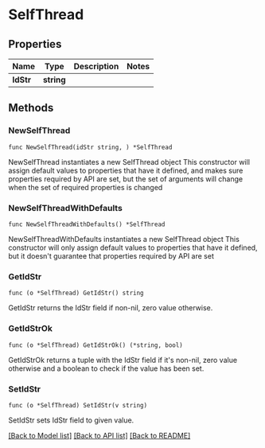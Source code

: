 # SelfThread

## Properties

Name | Type | Description | Notes
------------ | ------------- | ------------- | -------------
**IdStr** | **string** |  | 

## Methods

### NewSelfThread

`func NewSelfThread(idStr string, ) *SelfThread`

NewSelfThread instantiates a new SelfThread object
This constructor will assign default values to properties that have it defined,
and makes sure properties required by API are set, but the set of arguments
will change when the set of required properties is changed

### NewSelfThreadWithDefaults

`func NewSelfThreadWithDefaults() *SelfThread`

NewSelfThreadWithDefaults instantiates a new SelfThread object
This constructor will only assign default values to properties that have it defined,
but it doesn't guarantee that properties required by API are set

### GetIdStr

`func (o *SelfThread) GetIdStr() string`

GetIdStr returns the IdStr field if non-nil, zero value otherwise.

### GetIdStrOk

`func (o *SelfThread) GetIdStrOk() (*string, bool)`

GetIdStrOk returns a tuple with the IdStr field if it's non-nil, zero value otherwise
and a boolean to check if the value has been set.

### SetIdStr

`func (o *SelfThread) SetIdStr(v string)`

SetIdStr sets IdStr field to given value.



[[Back to Model list]](../README.md#documentation-for-models) [[Back to API list]](../README.md#documentation-for-api-endpoints) [[Back to README]](../README.md)


